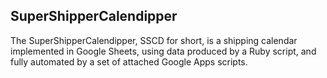 ## SuperShipperCalendipper

The SuperShipperCalendipper, SSCD for short, is a shipping calendar implemented in Google Sheets, using data produced by a Ruby script, and fully automated by a set of attached Google Apps scripts.
